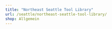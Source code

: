 ```yaml
---
title: "Northeast Seattle Tool Library"
url: /seattle/northeast-seattle-tool-library/
shop: Allgemein
---
```

